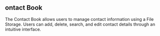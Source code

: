 <h2> ontact Book</h2>

The Contact Book allows users to manage contact information using a File Storage. Users can add, delete, search, and edit contact details through an intuitive interface.
